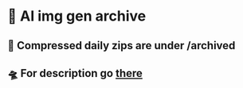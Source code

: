 # 🎉 AI img gen archive

## 🍹 Compressed daily zips are under /archived

## 🛸 For description go [there](https://github.com/AI-Image-Gen/generator)